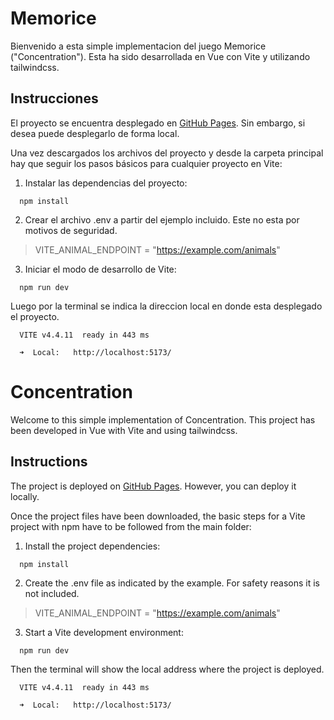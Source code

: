 # Memorice

Bienvenido a esta simple implementacion del juego Memorice ("Concentration"). Esta ha sido desarrollada en Vue con Vite y utilizando tailwindcss.

## Instrucciones

El proyecto se encuentra desplegado en [GitHub Pages](https://stixbunny.github.io/concentration/). Sin embargo, si desea puede desplegarlo de forma local.

Una vez descargados los archivos del proyecto y desde la carpeta principal hay que seguir los pasos básicos para cualquier proyecto en Vite:

1. Instalar las dependencias del proyecto:
```
  npm install
```
2. Crear el archivo .env a partir del ejemplo incluido. Este no esta por motivos de seguridad.
> VITE_ANIMAL_ENDPOINT = "https://example.com/animals"
3. Iniciar el modo de desarrollo de Vite:
```
  npm run dev
```

Luego por la terminal se indica la direccion local en donde esta desplegado el proyecto.
```
  VITE v4.4.11  ready in 443 ms

  ➜  Local:   http://localhost:5173/
```


# Concentration

Welcome to this simple implementation of Concentration. This project has been developed in Vue with Vite and using tailwindcss.

## Instructions

The project is deployed on [GitHub Pages](https://stixbunny.github.io/concentration/). However, you can deploy it locally.

Once the project files have been downloaded, the basic steps for a Vite project with npm have to be followed from the main folder:

1. Install the project dependencies:
```
  npm install
```
2. Create the .env file as indicated by the example. For safety reasons it is not included.
> VITE_ANIMAL_ENDPOINT = "https://example.com/animals"
3. Start a Vite development environment:
```
  npm run dev
```

Then the terminal will show the local address where the project is deployed.
```
  VITE v4.4.11  ready in 443 ms

  ➜  Local:   http://localhost:5173/
```